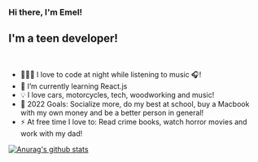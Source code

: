 ### Hi there, I'm Emel!

## I'm a teen developer!

<br />

- 👨🏻‍💻 I love to code at night while listening to music 🎧!
- 🌱 I’m currently learning React.js
- 💡 I love cars, motorcycles, tech, woodworking and music!
- 🥅 2022 Goals: Socialize more, do my best at school, buy a Macbook with my own money and be a better person in general!
- ⚡ At free time I love to: Read crime books, watch horror movies and work with my dad!


[![Anurag's github stats](https://github-readme-stats.vercel.app/api?username=EmelKesten&count_private=true&show_icons=true&theme=react)](https://github.com/anuraghazra/github-readme-stats)